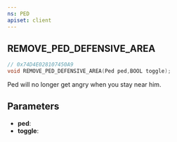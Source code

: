 ```yaml
---
ns: PED
apiset: client
---
```

## REMOVE_PED_DEFENSIVE_AREA

```c
// 0x74D4E028107450A9
void REMOVE_PED_DEFENSIVE_AREA(Ped ped,BOOL toggle);
```

Ped will no longer get angry when you stay near him.

## Parameters
* **ped**:
* **toggle**: